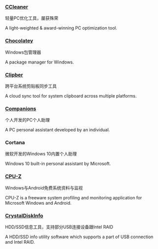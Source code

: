### [CCleaner](https://www.piriform.com/CCLEANER)

轻量PC优化工具，屡获殊荣

A light-weighted & award-winning PC optimization tool.

### [Chocolatey](https://chocolatey.org/)

Windows包管理器

A package manager for Windows.

### [Clipber](http://clipber.com/clipber/)

跨平台系统剪贴板同步工具

A cloud sync tool for system clipboard across multiple platforms.

### [Companions](http://www.jackeriss.com/companions.htm)

个人开发的PC个人助理

A PC personal assistant developed by an individual.

### Cortana

微软开发的Windows 10内置个人助理

Windows 10 built-in personal assistant by Microsoft.

### [CPU-Z](http://www.cpuid.com/softwares/cpu-z.html)

Windows与Android免费系统资料与监视

CPU-Z is a freeware system profiling and monitoring application for Microsoft Windows and Android.

### [CrystalDiskInfo](http://crystalmark.info/)

HDD/SSD信息工具，支持部分USB连接设备跟Intel RAID

A HDD/SSD info utility software which supports a part of USB connection and Intel RAID.

